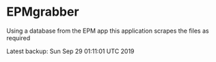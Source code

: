 # EPMgrabber
Using a database from the EPM app this application scrapes the files as required


Latest backup: Sun Sep 29 01:11:01 UTC 2019
